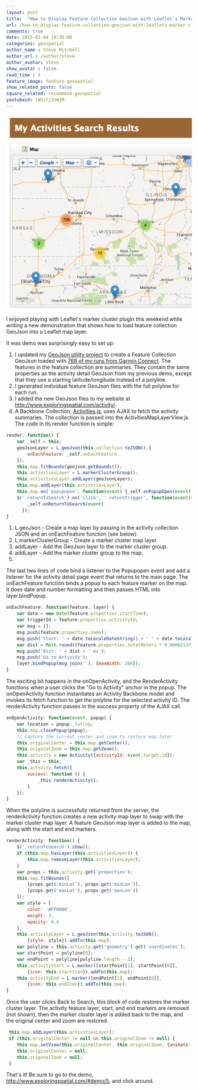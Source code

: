 ```yaml
---
layout: post
title:  "How to Display Feature Collection GeoJson with Leaflet's Marker Clusters"
url: /how-to-display-feature-collection-geojson-with-leaflets-marker-clusters
comments: true
date: 2015-01-04 19:30:00
categories: geospatial
author_name : Steve Mitchell
author_url : /author/steve
author_avatar: steve
show_avatar : false
read_time : 5
feature_image: feature-geospatial
show_related_posts: false
square_related: recommend-geospatial
youtubeid: lW3zlj3zWjM
---
```

<a href="./how-to-display-feature-collection-geojson-with-leaflets-marker-clusters">
    <img 
        src="/img/post-assets/2015-01-11-how-to-display-feature-collection-geojson-with-leaflets-marker-clusters/screen-shot-2015-01-11-at-4-58-56-pm.png" 
        alt="GeoJSON on Leaflet"
    >
</a>

I enjoyed playing with Leaflet's marker cluster plugin this weekend while writing a new demonstration that shows how to load feature collection GeoJson into a Leaflet map layer.

It was demo was surprisingly easy to set up:

1. I updated my [GeoJson utility project](https://exploringspatial.wordpress.com/2015/01/03/converting-garmin-fit-activities-into-geojson/) to create a Feature Collection GeoJson loaded with [768 of my runs from Garmin Connect](http://www.exploringspatial.com/activities). The features in the feature collection are summaries. They contain the same properties as the activity detail GeoJson from my previous demo, except that they use a starting latitude/longitude instead of a polyline.
2. I generated individual feature GeoJson files with the full polyline for each run.
3. I added the new GeoJson files to my website at http://www.exploringspatial.com/activity/.
4. A Backbone Collection, [Activities.js](https://github.com/smitchell/exploringspatial/blob/master/js/collections/Activities.js), uses AJAX to fetch the activity summaries. The collection is passed into the ActivitiesMapLayerView.js. The code in its render function is simple:

```javascript
render: function() {
    var _self = this;
    geoJsonLayer = L.geoJson(this.collection.toJSON(),{
        onEachFeature: _self.onEachFeature
    });
    this.map.fitBounds(geojson.getBounds());
    this.activitiesLayer = L.markerClusterGroup();
    this.activitiesLayer.addLayer(geoJsonLayer);
    this.map.addLayer(this.activitiesLayer);
    this.map.on('popupopen', function(event) {_self.onPopupOpen(event);});
    $('.returnToSearch').on('click', '.returnTrigger', function(event){
        _self.onReturnToSearch(event)
      });
}
```

1. L.geoJson - Create a map layer by passing in the activity collection JSON and an onEachFeature function (see below).
2. L.markerClusterGroup - Create a marker cluster map layer.
3. addLayer - Add the GeoJson layer to the marker cluster group.
4. addLayer - Add the marker cluster group to the map.
5. 
The last two lines of code bind a listener to the Popupopen event and add a listener for the activity detail page event that returns to the main page.
The onEachFeature function binds a popup to each feature marker on the map. It does date and number formatting and then passes HTML into layer.bindPopup.

```javascript
onEachFeature: function(feature, layer) {
    var date = new Date(feature.properties.startTime);
    var triggerId = feature.properties.activityId;
    var msg = [];
    msg.push(feature.properties.name);
    msg.push('Start: ' + date.toLocaleDateString() + ' ' + date.toLocaleTimeString() + '');
    var dist = Math.round((feature.properties.totalMeters * 0.000621371)*100)/100;
    msg.push('Dist: ' + dist + ' mi');
    msg.push('Go to Activity');
    layer.bindPopup(msg.join(''), {maxWidth: 200});
}
```

The exciting bit happens in the onOpenActivity, and the RenderActivity functions when a user clicks the "Go to Activity" anchor in the popup. The onOpenActivity function instantiates an Activity Backbone model and invokes its fetch function to get the polyline for the selected activity ID. The renderActivity function passes in the success property of the AJAX call.

```javascript
onOpenActivity: function(event, popup) {
    var location = popup._latlng;
    this.map.closePopup(popup);
    // Capture the current center and zoom to restore map later
    this.originalCenter = this.map.getCenter();
    this.originalZoom = this.map.getZoom();
    this.activity = new Activity({activityId: event.target.id});
    var _this = this;
    this.activity.fetch({
        success: function () {
            _this.renderActivity();
        }
    });
}
```

When the polyline is successfully returned from the server, the renderActivity function creates a new activity map layer to swap with the marker cluster map layer. A feature GeoJson map layer is added to the map, along with the start and end markers.

```javascript
renderActivity: function() {
    $('.returnToSearch').show();
    if (this.map.hasLayer(this.activitiesLayer)) {
        this.map.removeLayer(this.activitiesLayer);
    }
    var props = this.activity.get('properties');
    this.map.fitBounds([
        [props.get('minLat'), props.get('minLon')],
        [props.get('maxLat'), props.get('maxLon')]
    ]);
    var style = {
        color: '#FF0000',
        weight: 3,
        opacity: 0.6
    };
    this.activityLayer = L.geoJson(this.activity.toJSON(),
        {style: style}).addTo(this.map);
    var polyline = this.activity.get('geometry').get('coordinates');
    var startPoint = polyline[0];
    var endPoint = polyline[polyline.length - 1];
    this.activityStart = L.marker([startPoint[1], startPoint[0]],
        {icon: this.startIcon}).addTo(this.map);
    this.activityEnd = L.marker([endPoint[1], endPoint[0]],
        {icon: this.endIcon}).addTo(this.map);
}
```
Once the user clicks Back to Search, this block of code restores the marker cluster layer. The activity feature layer, start, and end markers are removed (not shown), then the marker cluster layer is added back to the map, and the original center and zoom are restored.

```javascript
 this.map.addLayer(this.activitiesLayer);
 if (this.originalCenter != null && this.originalZoom != null) {
    this.map.setView(this.originalCenter, this.originalZoom, {animate: true});
    this.originalCenter = null;
    this.originalZoom = null;
 }
```

That's it! Be sure to go to the demo, http://www.exploringspatial.com/#demo/5, and click around.
